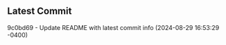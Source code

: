 
## Latest Commit
9c0bd69 - Update README with latest commit info (2024-08-29 16:53:29 -0400) <Yunxi-Zhou>
